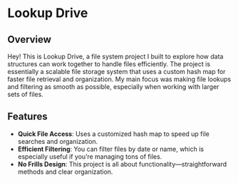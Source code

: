 
# Lookup Drive
## Overview

Hey! This is Lookup Drive, a file system project I built to explore how data structures can work together to handle files efficiently. The project is essentially a scalable file storage system that uses a custom hash map for faster file retrieval and organization. My main focus was making file lookups and filtering as smooth as possible, especially when working with larger sets of files.

## Features
* **Quick File Access**: Uses a customized hash map to speed up file searches and organization.
* **Efficient Filtering**: You can filter files by date or name, which is especially useful if you’re managing tons of files.
* **No Frills Design**: This project is all about functionality—straightforward methods and clear organization.
